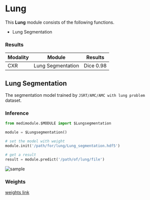 # Lung
This **Lung** module consists of the following functions.
- Lung Segmentation

### Results
| Modality | Module | Results |
| --- | --- | --- |
| CXR | Lung Segmentation | Dice 0.98 |


## Lung Segmentation
The segmentation model trained by `JSRT/AMC/AMC with lung problem` dataset. 

### Inference

```python
from medimodule.$MODULE import $Lungsegmentation

module = $Lungsegmentation()

# set the model with weight
module.init('/path/for/lung/Lung_segmentation.hdf5')

# get a result
result = module.predict('/path/of/lung/file')
```
  ![sample](https://user-images.githubusercontent.com/55068090/97973121-f1c93880-1e08-11eb-8689-7c93f90b4b96.png)

### Weights

[weights link](https://drive.google.com/file/d/1UJ5FEZbBtn85b5hY04Ipb8eZvGkn-h8D/view?usp=sharing)


